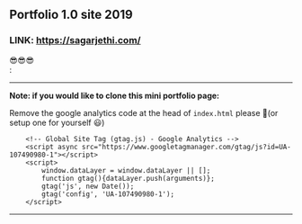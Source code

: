 ## Portfolio 1.0 site 2019

### LINK: https://sagarjethi.com/

:sunglasses::sunglasses::sunglasses: <br>
:

---

**Note: if you would like to clone this mini portfolio page:**

Remove the google analytics code at the head of `index.html` please 🙏(or setup one for yourself 😃)



```
    <!-- Global Site Tag (gtag.js) - Google Analytics -->
    <script async src="https://www.googletagmanager.com/gtag/js?id=UA-107490980-1"></script>
    <script>
        window.dataLayer = window.dataLayer || [];
        function gtag(){dataLayer.push(arguments)};
        gtag('js', new Date());
        gtag('config', 'UA-107490980-1');
    </script>
```

---

###


